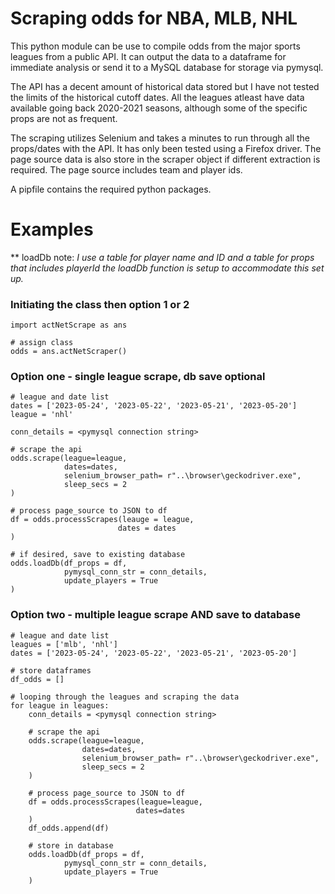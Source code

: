 # Scraping odds for NBA, MLB, NHL

This python module can be use to compile odds from the major sports leagues from a public API. It can output the data to a dataframe for immediate analysis or send it to a MySQL database for storage via pymysql.

The API has a decent amount of historical data stored but I have not tested the limits of the historical cutoff dates. All the leagues atleast have data available going back 2020-2021 seasons, although some of the specific props are not as frequent. 

The scraping utilizes Selenium and takes a minutes to run through all the props/dates with the API. It has only been tested using a Firefox driver. The page source data is also store in the scraper object if different extraction is required. The page source includes team and player ids. 

A pipfile contains the required python packages.


# Examples

** loadDb note: <i>I use a table for player name and ID and a table for props that includes playerId the loadDb function is setup to accommodate this set up.</i>

### Initiating the class then option 1 or 2
```
import actNetScrape as ans

# assign class
odds = ans.actNetScraper()
```

### Option one - single league scrape, db save optional
```
# league and date list
dates = ['2023-05-24', '2023-05-22', '2023-05-21', '2023-05-20']
league = 'nhl'

conn_details = <pymysql connection string>

# scrape the api
odds.scrape(league=league, 
            dates=dates, 
            selenium_browser_path= r"..\browser\geckodriver.exe", 
            sleep_secs = 2
)

# process page_source to JSON to df
df = odds.processScrapes(leauge = league, 
                        dates = dates
)

# if desired, save to existing database
odds.loadDb(df_props = df, 
            pymysql_conn_str = conn_details,
            update_players = True
)
```


### Option two - multiple league scrape AND save to database
```
# league and date list
leagues = ['mlb', 'nhl']
dates = ['2023-05-24', '2023-05-22', '2023-05-21', '2023-05-20']

# store dataframes
df_odds = []

# looping through the leagues and scraping the data
for league in leagues:
    conn_details = <pymysql connection string>

    # scrape the api
    odds.scrape(league=league, 
                dates=dates, 
                selenium_browser_path= r"..\browser\geckodriver.exe", 
                sleep_secs = 2
    )

    # process page_source to JSON to df
    df = odds.processScrapes(league=league, 
                            dates=dates
    )
    df_odds.append(df)

    # store in database
    odds.loadDb(df_props = df, 
            pymysql_conn_str = conn_details,
            update_players = True
    )
```